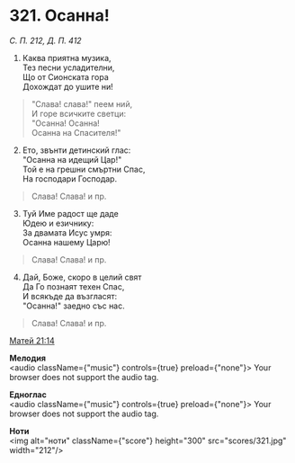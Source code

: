 # 321. Осанна!

_С. П. 212, Д. П. 412_

1. Каква приятна музика,  
Тез песни усладителни,  
Що от Сионската гора  
Дохождат до ушите ни!  

> "Слава! слава!" пеем ний,  
> И горе всичките светци:  
> "Осанна! Осанна!  
> Осанна на Спасителя!"

2. Ето, звънти детинский глас:  
"Осанна на идещий Цар!"  
Той е на грешни смъртни Спас,  
На господари Господар.  

> Слава! Слава! и пр.  

3. Туй Име радост ще даде  
Юдею и езичнику:  
За двамата Исус умря:  
Осанна нашему Царю!  

> Слава! Слава! и пр.  

4. Дай, Боже, скоро в целий свят  
Да Го познаят техен Спас,  
И всякъде да възгласят:  
"Осанна!" заедно със нас.  

> Слава! Слава! и пр.

[Матей 21:14](http://biblia.bg/index.php?k=40&g=21&s=14)

**Мелодия**  
<audio className={"music"} controls={true} preload={"none"}>
    <source src="mp3/321.mp3" type="audio/mpeg"/>
    Your browser does not support the audio tag.
</audio>

**Едноглас**  
<audio className={"music"} controls={true} preload={"none"}>
    <source src="transp/321.mp3" type="audio/mpeg"/>
    Your browser does not support the audio tag.
</audio>

**Ноти**  
<img alt="ноти" className={"score"} height="300" src="scores/321.jpg" width="212"/>
